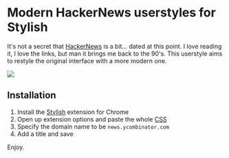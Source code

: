 # Modern HackerNews userstyles for Stylish

It's not a secret that [HackerNews](https://news.ycombinator.com/) is a bit... dated at this point. I love reading it, I love the links, but man it brings me back to the 90's. This userstyle aims to restyle the original interface with a more modern one.

![](https://raw.githubusercontent.com/oskarkrawczyk/hackernews-userstyles/master/hackernews-screen.png)

## Installation

1. Install the [Stylish](https://chrome.google.com/webstore/detail/stylish/fjnbnpbmkenffdnngjfgmeleoegfcffe?hl=en) extension for Chrome
2. Open up extension options and paste the whole [CSS](https://raw.githubusercontent.com/oskarkrawczyk/hackernews-userstyles/master/hackernews-userstyles.css)
3. Specify the domain name to be `news.ycombinator.com`
4. Add a title and save

Enjoy.
